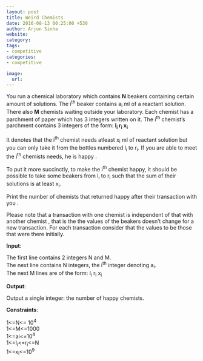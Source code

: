 ```yaml
---
layout: post
title: Weird Chemists
date: 2016-08-13 00:25:00 +530
author: Arjun Sinha
website:
category:
tags:
- competitive
categories:
- competitive

image:
  url:
---
```

You run a chemical laboratory which contains **N** beakers containing certain amount of solutions. The i<sup>th</sup> beaker contains a<sub>i</sub> ml of a reactant solution. There also **M** chemists waiting outside your laboratory. Each chemist has a parchment of paper which has 3 integers written on it. The i<sup>th</sup> chemist’s parchment contains 3 integers of the form: **l<sub>i</sub> r<sub>i</sub> x<sub>i</sub>**

It denotes that the i<sup>th</sup> chemist needs atleast x<sub>i</sub> ml of reactant solution but you can only take it from the bottles numbered l<sub>i</sub> to r<sub>i</sub>. If you are able to meet the i<sup>th</sup> chemists needs, he is happy . 

To put it more succinctly, to make the i<sup>th</sup> chemist happy, it should be possible to take some beakers from l<sub>i</sub> to r<sub>i</sub> such that the sum of their solutions is at least x<sub>i</sub>.

Print the number of chemists that returned happy after their transaction with you . 

Please note that a transaction with one chemist is independent of that with another chemist , that is the the values of the beakers doesn’t change for a new transaction. For each transaction consider that the values to be those that were there initially.  

**Input**: 

The first line contains 2 integers N and M.  
The next line contains N integers, the i<sup>th</sup> integer denoting a<sub>i</sub>.  
The next M lines are of the form: l<sub>i</sub> r<sub>i</sub> x<sub>i</sub>  

**Output**:

Output a single integer: the number of happy chemists.  

**Constraints**:

1<=N<= 10<sup>4</sup>  
1<=M<=1000  
1<=ai<=10<sup>4</sup>  
1<=l<sub>i</sub><=r<sub>i</sub><=N  
1<=x<sub>i</sub><=10<sup>9</sup>   
